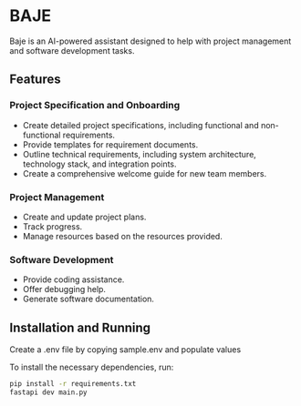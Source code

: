 # BAJE

Baje is an AI-powered assistant designed to help with project management and software development tasks.

## Features

### Project Specification and Onboarding
- Create detailed project specifications, including functional and non-functional requirements.
- Provide templates for requirement documents.
- Outline technical requirements, including system architecture, technology stack, and integration points.
- Create a comprehensive welcome guide for new team members.

### Project Management
- Create and update project plans.
- Track progress.
- Manage resources based on the resources provided.

### Software Development
- Provide coding assistance.
- Offer debugging help.
- Generate software documentation.

## Installation and Running

Create a .env file by copying sample.env and populate values

To install the necessary dependencies, run:
```sh
pip install -r requirements.txt
fastapi dev main.py
